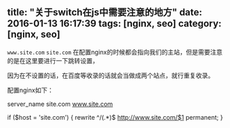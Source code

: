 title: "关于switch在js中需要注意的地方"
date: 2016-01-13 16:17:39
tags: [nginx, seo]
category: [nginx, seo]
---

`www.site.com` `site.com` 在配置nginx的时候都会指向我们的主站，但是需要注意的是在这里要进行一下跳转设置，

因为在不设置的话，在百度等收录的话就会当做成两个站点，就行重复收录。

配置nginx如下：

  server_name site.com www.site.com
  
  if ($host = 'site.com') {
    rewrite ^/(.*)$ http://www.site.com/$1 permanent;
  }

